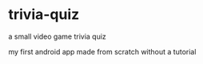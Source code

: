 # trivia-quiz
a small video game trivia quiz

my first android app made from scratch without a tutorial
